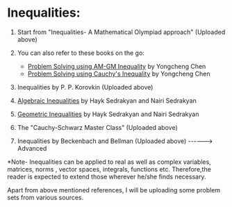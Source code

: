 
Inequalities:
=============

1. Start from "Inequalities- A Mathematical Olympiad approach" (Uploaded above)

2. You can also refer to these books on the go:
   - [Problem Solving using AM-GM Inequality](https://www.amazon.in/dp/1544675178/?coliid=IUIJESYUOQZS4&colid=22Q8X0SEDYMS3&psc=0&ref_=lv_ov_lig_dp_it) by Yongcheng Chen
   - [Problem Solving using Cauchy's Inequality](https://www.amazon.in/dp/1541000285/?coliid=I2IOECK5VFF542&colid=22Q8X0SEDYMS3&psc=0&ref_=lv_ov_lig_dp_it) by Yongcheng Chen

3. Inequalities by P. P. Korovkin (Uploaded above)

4. [Algebraic Inequalities](https://www.amazon.in/dp/3319778358/?coliid=I1CS7JX8MR28JN&colid=22Q8X0SEDYMS3&psc=0&ref_=lv_ov_lig_dp_it)
   by  Hayk Sedrakyan and  Nairi Sedrakyan 

5. [Geometric Inequalities](https://www.amazon.in/dp/3319550799/?coliid=I3IVKUSR9993NS&colid=22Q8X0SEDYMS3&psc=0&ref_=lv_ov_lig_dp_it)
   by Hayk Sedrakyan and  Nairi Sedrakyan 

6. The "Cauchy-Schwarz Master Class"  (Uploaded above)

7. Inequalities by Beckenbach and Bellman (Uploaded above) ------> Advanced 

*Note- Inequalities can be applied to real as well as complex variables, matrices, norms , vector spaces, integrals, functions etc. Therefore,the reader is expected to extend those wherever he/she finds necessary.

Apart from above mentioned references, I will be uploading some problem sets from various sources. 
